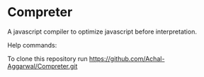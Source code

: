 Compreter
=========

A javascript compiler to optimize javascript before interpretation.

Help commands:

To clone this repository run https://github.com/Achal-Aggarwal/Compreter.git
